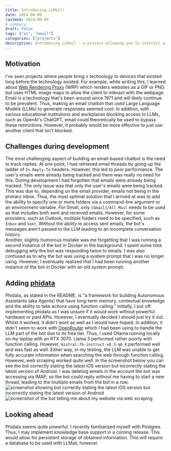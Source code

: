 ```yaml
---
title: Introducing LLMail!
date: 2024-06-09
lastmod: 2024-06-09
# summary: 
draft: false
tags: ["ai", "email"]
categories: ["projects"]
description: Introducing LLMail - a project allowing you to interact with LLMs/AI via email
---
```

## Motivation
I've seen projects where people bring *x* technology to devices that existed long before the technology existed. For example, while writing this, I learned about [Web Rendering Proxy](https://github.com/tenox7/wrp) (WRP) which renders websites as a GIF or PNG but uses HTML image maps to allow the client to interact with the webpage. Email is a technology that's been around since 1971 and will likely continue to be prevalent. Thus, making an email chatbot that used Large Language Models (LLMs) to generate responses seemed cool. In addition, with various educational institutions and workplaces blocking access to LLMs, such as OpenAI's ChatGPT, email could theoretically be used to bypass these restrictions. However, it probably would be more effective to just use another client that isn't blocked.
## Challenges during development
The most challenging aspect of building an email-based chatbot is the need to track replies. At one point, I had retrieved email threads by going up the ladder of `In-Reply-To` headers. However, this led to poor performance. The user's emails were already being tracked and there was really no need for this. During development I had forgotten that emails were already being tracked. The only issue was that only the user's emails were being tracked. This was due to, depending on the email provider, emails not being in the primary inbox. Thus, the most optimal solution that I arrived at was to add the ability to specify one or more folders via a command-line argument or an environment variable. For Gmail, only `[Gmail]/All Mail` needs to be used as that includes both sent and received emails. However, for some providers, such as Outlook, multiple folders need to be specified, such as `Inbox` and `Sent`. Without the ability to access sent emails, the bot's messages aren't passed to the LLM leading to an incomplete conversation history.  
Another, slightly humorous mistake was me forgetting that I was running a second instance of the bot in Docker in the background. I spent some time debugging why the bot was responding twice to emails. I was also confused as to why the bot was using a system prompt that I was no longer using. However, I eventually realized that I had been running another instance of the bot in Docker with an old system prompt.  
## Adding [phidata](https://github.com/phidatahq/phidata)  
Phidata, as stated in the README, is "a framework for building Autonomous Assistants (aka Agents) that have long-term memory, contextual knowledge and the ability to take actions using function calling." Initially, I put off implementing phidata as I was unsure if it would work without powerful hardware or paid APIs. However, I eventually decided I should just try it out. Whilst it worked, it didn't work as well as I would have hoped. In addition, it didn't seem to work with [OpenRouter](https://openrouter.ai/) which I had been using to handle the LLM part of the bot due to its free tier. Thus, I used Ollama running locally on my laptop with an RTX 3070. Llama 3 performed rather poorly with function calling. However, `mistral:7b-instruct-v0.3-q6_K` performed well and was fast as well. Either way, in my testing, the LLM was unable to get fully accurate information when searching the web through function calling. However, web scraping worked quite well. In the screenshot below you can see the bot correctly stating the latest iOS version but incorrectly stating the latest version of Android. I was deleting emails in the account the bot was accessing via IMAP, so the bot could reply without me having to start a new thread, leading to the multiple emails from the bot in a row.
![screenshot showing bot correctly stating the latest iOS version but incorrectly stating the latest version of Android](/2024/llmail-mobile-os-versions.png)  
![screenshot of the bot telling me about my website via web scraping](/2024/llmail-web-scraping.png)  
## Looking ahead  
Phidata seems quite powerful. I recently familiarized myself with Postgres. Thus, I may implement knowledge base support in a coming release. This would allow for persistent storage of obtained information. This will require a database to be used with LLMail, however.